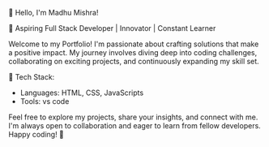 👋 Hello, I'm Madhu Mishra!

🚀 Aspiring Full Stack Developer | Innovator | Constant Learner

Welcome to my Portfolio! I'm passionate about crafting solutions that make a positive impact. My journey involves diving deep into coding challenges, collaborating on exciting projects, and continuously expanding my skill set.


🔧 Tech Stack:
- Languages: HTML, CSS, JavaScripts
- Tools: vs code



Feel free to explore my projects, share your insights, and connect with me. I'm always open to collaboration and eager to learn from fellow developers. Happy coding! 🚀
